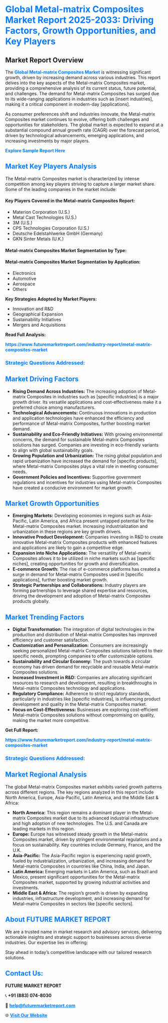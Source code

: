 <h1 style="color: #007BFF;">Global Metal-matrix Composites Market Report 2025-2033: Driving Factors, Growth Opportunities, and Key Players</h1>

<section id="overview">
<h2>Market Report Overview</h2>
<p>The <a href="https://www.futuremarketreport.com/industry-report/metal-matrix-composites-market" style="color: #007BFF; text-decoration: none;"><strong>Global Metal-matrix Composites Market</strong></a> is witnessing significant growth, driven by increasing demand across various industries. This report delves into the key aspects of the Metal-matrix Composites market, providing a comprehensive analysis of its current status, future potential, and challenges. The demand for Metal-matrix Composites has surged due to its wide-ranging applications in industries such as [insert industries], making it a critical component in modern-day [applications].</p>
<p>As consumer preferences shift and industries innovate, the Metal-matrix Composites market continues to evolve, offering both challenges and opportunities for stakeholders. The global market is expected to expand at a substantial compound annual growth rate (CAGR) over the forecast period, driven by technological advancements, emerging applications, and increasing investments by major players.</p>
</section>

<section id="overview">
<p><a href="https://www.futuremarketreport.com/request-sample/reportId=114491" style="color: #007BFF; text-decoration: none;"><strong>Explore Sample Report Here</strong></a></p>
</section>

<section id="key-players">
<h2 style="color: #007BFF;">Market Key Players Analysis</h2>
<p>The Metal-matrix Composites market is characterized by intense competition among key players striving to capture a larger market share. Some of the leading companies in the market include:</p>
<h4>Key Players Covered in the Metal-matrix Composites Report:</h4>
<ul><li>Materion Corporation (U.S.)</li><li>Metal Cast Technologies (U.S.)</li><li>3M (U.S.)</li><li>CPS Technologies Corporation (U.S.)</li><li>Deutsche Edelstahlwerke GmbH (Germany)</li><li>GKN Sinter Metals (U.K.)</li></ul>
<h4>Metal-matrix Composites Market Segmentation by Type:</h4>
<ul></ul>

<h4>Metal-matrix Composites Market Segmentation by Application:</h4>
<ul><li>Electronics</li><li>Automotive</li><li>Aerospace</li><li>Others</li></ul>
<p><strong>Key Strategies Adopted by Market Players:</strong></p>
<ul>
<li>Innovation and R&D</li>
<li>Geographical Expansion</li>
<li>Sustainability Initiatives</li>
<li>Mergers and Acquisitions</li>
</ul>
</section>

<section>
<p><strong>Read Full Analysis: </strong></p><a href="https://www.futuremarketreport.com/industry-report/metal-matrix-composites-market" style="color: #007BFF; text-decoration: none;"><strong>https://www.futuremarketreport.com/industry-report/metal-matrix-composites-market</strong></a>
<h3 style="color: #007BFF;">Strategic Questions Addressed:</h3>
</section>

<section id="driving-factors">
<h2 style="color: #007BFF;">Market Driving Factors</h2>
<ul>
<li><strong>Rising Demand Across Industries:</strong> The increasing adoption of Metal-matrix Composites in industries such as [specific industries] is a major growth driver. Its versatile applications and cost-effectiveness make it a preferred choice among manufacturers.</li>
<li><strong>Technological Advancements:</strong> Continuous innovations in production and application technologies have enhanced the efficiency and performance of Metal-matrix Composites, further boosting market demand.</li>
<li><strong>Sustainability and Eco-Friendly Initiatives:</strong> With growing environmental concerns, the demand for sustainable Metal-matrix Composites solutions has surged. Companies are investing in eco-friendly variants to align with global sustainability goals.</li>
<li><strong>Growing Population and Urbanization:</strong> The rising global population and rapid urbanization have increased the demand for [specific products], where Metal-matrix Composites plays a vital role in meeting consumer needs.</li>
<li><strong>Government Policies and Incentives:</strong> Supportive government regulations and incentives for industries using Metal-matrix Composites have created a conducive environment for market growth.</li>
</ul>
</section>

<section id="growth-opportunities">
<h2 style="color: #007BFF;">Market Growth Opportunities</h2>
<ul>
<li><strong>Emerging Markets:</strong> Developing economies in regions such as Asia-Pacific, Latin America, and Africa present untapped potential for the Metal-matrix Composites market. Increasing industrialization and urbanization in these regions are key growth drivers.</li>
<li><strong>Innovative Product Development:</strong> Companies investing in R&D to create innovative Metal-matrix Composites products with enhanced features and applications are likely to gain a competitive edge.</li>
<li><strong>Expansion into Niche Applications:</strong> The versatility of Metal-matrix Composites allows it to be utilized in niche markets such as [specific niches], creating opportunities for growth and diversification.</li>
<li><strong>E-commerce Growth:</strong> The rise of e-commerce platforms has created a surge in demand for Metal-matrix Composites used in [specific applications], further boosting market growth.</li>
<li><strong>Strategic Partnerships and Collaborations:</strong> Industry players are forming partnerships to leverage shared expertise and resources, driving the development and adoption of Metal-matrix Composites products globally.</li>
</ul>
</section>

<section id="trending-factors">
<h2 style="color: #007BFF;">Market Trending Factors</h2>
<ul>
<li><strong>Digital Transformation:</strong> The integration of digital technologies in the production and distribution of Metal-matrix Composites has improved efficiency and customer satisfaction.</li>
<li><strong>Customization and Personalization:</strong> Consumers are increasingly seeking personalized Metal-matrix Composites solutions tailored to their specific needs, prompting companies to offer customizable options.</li>
<li><strong>Sustainability and Circular Economy:</strong> The push towards a circular economy has driven demand for recyclable and reusable Metal-matrix Composites solutions.</li>
<li><strong>Increased Investment in R&D:</strong> Companies are allocating significant resources to research and development, resulting in breakthroughs in Metal-matrix Composites technology and applications.</li>
<li><strong>Regulatory Compliance:</strong> Adherence to strict regulatory standards, particularly in industries like [specific industries], is influencing product development and quality in the Metal-matrix Composites market.</li>
<li><strong>Focus on Cost-Effectiveness:</strong> Businesses are exploring cost-efficient Metal-matrix Composites solutions without compromising on quality, making the market more competitive.</li>
</ul>
</section>

<section>
<p><strong>Get Full Report: </strong></p><a href="https://www.futuremarketreport.com/industry-report/metal-matrix-composites-market" style="color: #007BFF; text-decoration: none;"><strong>https://www.futuremarketreport.com/industry-report/metal-matrix-composites-market</strong></a>
<h3 style="color: #007BFF;">Strategic Questions Addressed:</h3>
</section>


<section id="regional-analysis">
<h2 style="color: #007BFF;">Market Regional Analysis</h2>
<p>The global Metal-matrix Composites market exhibits varied growth patterns across different regions. The key regions analyzed in this report include North America, Europe, Asia-Pacific, Latin America, and the Middle East & Africa:</p>
<ul>
<li><strong>North America:</strong> This region remains a dominant player in the Metal-matrix Composites market due to its advanced industrial infrastructure and high adoption of new technologies. The U.S. and Canada are leading markets in this region.</li>
<li><strong>Europe:</strong> Europe has witnessed steady growth in the Metal-matrix Composites market, driven by stringent environmental regulations and a focus on sustainability. Key countries include Germany, France, and the U.K.</li>
<li><strong>Asia-Pacific:</strong> The Asia-Pacific region is experiencing rapid growth, fueled by industrialization, urbanization, and increasing demand for Metal-matrix Composites in countries like China, India, and Japan.</li>
<li><strong>Latin America:</strong> Emerging markets in Latin America, such as Brazil and Mexico, present significant opportunities for the Metal-matrix Composites market, supported by growing industrial activities and investments.</li>
<li><strong>Middle East & Africa:</strong> The region’s growth is driven by expanding industries, infrastructure development, and increasing demand for Metal-matrix Composites in sectors like [specific sectors].</li>
</ul>
</section>

<footer>
<h2 style="color: #007BFF;">About FUTURE MARKET REPORT</h2>
<p>We are a trusted name in market research and advisory services, delivering actionable insights and strategic support to businesses across diverse industries. Our expertise lies in offering:</p>

<p>Stay ahead in today’s competitive landscape with our tailored research solutions.</p>

<h2 style="color: #007BFF;">Contact Us:</h2>
<p><strong>FUTURE MARKET REPORT</strong></p>
<p>📞 <strong>+91 (883) 074-8030</strong></p>
<p>📧 <strong><a href="mailto:help@futuremarketreport.com" style="color: #007BFF;">help@futuremarketreport.com</a></strong></p>
<p>🌐 <strong><a href="https://www.futuremarketreport.com/" style="color: #007BFF;">Visit Our Website</a></strong></p>
</footer>